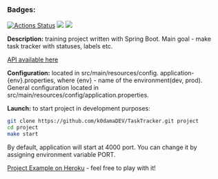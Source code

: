 ### Badges:

[![Actions Status](https://github.com/k0damaDEV/java-project-lvl5/workflows/hexlet-check/badge.svg)](https://github.com/k0damaDEV/java-project-lvl5/actions)
<a href="https://codeclimate.com/github/k0damaDEV/java-project-lvl5/maintainability"><img src="https://api.codeclimate.com/v1/badges/9aefc5ec56702b23013b/maintainability" /></a>
<a href="https://codeclimate.com/github/k0damaDEV/java-project-lvl5/test_coverage"><img src="https://api.codeclimate.com/v1/badges/9aefc5ec56702b23013b/test_coverage" /></a>

<b>Description:</b> training project written with Spring Boot. Main goal - make task tracker with statuses, labels etc.

[API available here](https://murmuring-lowlands-34103.herokuapp.com/swagger-ui.html)

<b>Configuration:</b> located in src/main/resources/config. application-{env}.properties, where {env} - name of the environment(dev, prod). General configuration located in src/main/resources/config/application.properties.

<b>Launch:</b> to start project in development purposes:

```sh
git clone https://github.com/k0damaDEV/TaskTracker.git project
cd project
make start
```

By default, application will start at 4000 port. You can change it by assigning environment variable PORT.

[Project Example on Heroku](https://murmuring-lowlands-34103.herokuapp.com/) - feel free to play with it!

